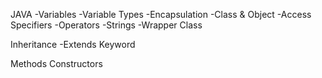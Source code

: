 JAVA 
  -Variables
  -Variable Types
  -Encapsulation
  -Class & Object
  -Access Specifiers
  -Operators
  -Strings
  -Wrapper Class
  
Inheritance
  -Extends Keyword
  
  Methods
  Constructors
